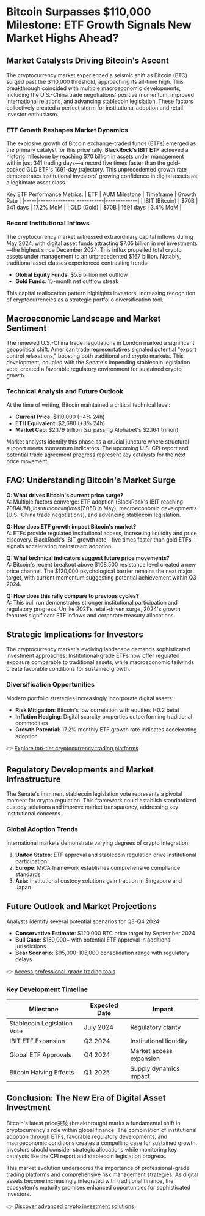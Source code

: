 # Bitcoin Surpasses $110,000 Milestone: ETF Growth Signals New Market Highs Ahead?

## Market Catalysts Driving Bitcoin's Ascent

The cryptocurrency market experienced a seismic shift as Bitcoin (BTC) surged past the $110,000 threshold, approaching its all-time high. This breakthrough coincided with multiple macroeconomic developments, including the U.S.-China trade negotiations' positive momentum, improved international relations, and advancing stablecoin legislation. These factors collectively created a perfect storm for institutional adoption and retail investor enthusiasm.

### ETF Growth Reshapes Market Dynamics

The explosive growth of Bitcoin exchange-traded funds (ETFs) emerged as the primary catalyst for this price rally. **BlackRock's IBIT ETF** achieved a historic milestone by reaching $70 billion in assets under management within just 341 trading days—a record five times faster than the gold-backed GLD ETF's 1691-day trajectory. This unprecedented growth rate demonstrates institutional investors' growing confidence in digital assets as a legitimate asset class.

Key ETF Performance Metrics:
| ETF | AUM Milestone | Timeframe | Growth Rate |
|-----|---------------|-----------|-------------|
| IBIT (Bitcoin) | $70B | 341 days | 17.2% MoM |
| GLD (Gold) | $70B | 1691 days | 3.4% MoM |

### Record Institutional Inflows

The cryptocurrency market witnessed extraordinary capital inflows during May 2024, with digital asset funds attracting $7.05 billion in net investments—the highest since December 2024. This influx propelled total crypto assets under management to an unprecedented $167 billion. Notably, traditional asset classes experienced contrasting trends:

- **Global Equity Funds**: $5.9 billion net outflow
- **Gold Funds**: 15-month net outflow streak

This capital reallocation pattern highlights investors' increasing recognition of cryptocurrencies as a strategic portfolio diversification tool.

## Macroeconomic Landscape and Market Sentiment

The renewed U.S.-China trade negotiations in London marked a significant geopolitical shift. American trade representatives signaled potential "export control relaxations," boosting both traditional and crypto markets. This development, coupled with the Senate's impending stablecoin legislation vote, created a favorable regulatory environment for sustained crypto growth.

### Technical Analysis and Future Outlook

At the time of writing, Bitcoin maintained a critical technical level:
- **Current Price**: $110,000 (+4% 24h)
- **ETH Equivalent**: $2,680 (+8% 24h)
- **Market Cap**: $2.179 trillion (surpassing Alphabet's $2.164 trillion)

Market analysts identify this phase as a crucial juncture where structural support meets momentum indicators. The upcoming U.S. CPI report and potential trade agreement progress represent key catalysts for the next price movement.

## FAQ: Understanding Bitcoin's Market Surge

**Q: What drives Bitcoin's current price surge?**  
A: Multiple factors converge: ETF adoption (BlackRock's IBIT reaching $70B AUM), institutional inflows ($7.05B in May), macroeconomic developments (U.S.-China trade negotiations), and advancing stablecoin legislation.

**Q: How does ETF growth impact Bitcoin's market?**  
A: ETFs provide regulated institutional access, increasing liquidity and price discovery. BlackRock's IBIT growth rate—five times faster than gold ETFs—signals accelerating mainstream adoption.

**Q: What technical indicators suggest future price movements?**  
A: Bitcoin's recent breakout above $108,500 resistance level created a new price channel. The $120,000 psychological barrier remains the next major target, with current momentum suggesting potential achievement within Q3 2024.

**Q: How does this rally compare to previous cycles?**  
A: This bull run demonstrates stronger institutional participation and regulatory progress. Unlike 2021's retail-driven surge, 2024's growth features significant ETF inflows and corporate treasury allocations.

## Strategic Implications for Investors

The cryptocurrency market's evolving landscape demands sophisticated investment approaches. Institutional-grade ETFs now offer regulated exposure comparable to traditional assets, while macroeconomic tailwinds create favorable conditions for sustained growth.

### Diversification Opportunities

Modern portfolio strategies increasingly incorporate digital assets:
- **Risk Mitigation**: Bitcoin's low correlation with equities (-0.2 beta)
- **Inflation Hedging**: Digital scarcity properties outperforming traditional commodities
- **Growth Potential**: 17.2% monthly ETF growth rate indicates accelerating adoption

👉 [Explore top-tier cryptocurrency trading platforms](https://bit.ly/okx-bonus)

## Regulatory Developments and Market Infrastructure

The Senate's imminent stablecoin legislation vote represents a pivotal moment for crypto regulation. This framework could establish standardized custody solutions and improve market transparency, addressing key institutional concerns.

### Global Adoption Trends

International markets demonstrate varying degrees of crypto integration:
1. **United States**: ETF approval and stablecoin regulation drive institutional participation
2. **Europe**: MiCA framework establishes comprehensive compliance standards
3. **Asia**: Institutional custody solutions gain traction in Singapore and Japan

## Future Outlook and Market Projections

Analysts identify several potential scenarios for Q3-Q4 2024:
- **Conservative Estimate**: $120,000 BTC price target by September 2024
- **Bull Case**: $150,000+ with potential ETF approval in additional jurisdictions
- **Bear Scenario**: $95,000-105,000 consolidation range with regulatory delays

👉 [Access professional-grade trading tools](https://bit.ly/okx-bonus)

### Key Development Timeline

| Milestone | Expected Date | Impact |
|----------|---------------|--------|
| Stablecoin Legislation Vote | July 2024 | Regulatory clarity |
| IBIT ETF Expansion | Q3 2024 | Institutional liquidity |
| Global ETF Approvals | Q4 2024 | Market access expansion |
| Bitcoin Halving Effects | Q1 2025 | Supply dynamics impact |

## Conclusion: The New Era of Digital Asset Investment

Bitcoin's latest price突破 (breakthrough) marks a fundamental shift in cryptocurrency's role within global finance. The combination of institutional adoption through ETFs, favorable regulatory developments, and macroeconomic conditions creates a compelling case for sustained growth. Investors should consider strategic allocations while monitoring key catalysts like the CPI report and stablecoin legislation progress.

This market evolution underscores the importance of professional-grade trading platforms and comprehensive risk management strategies. As digital assets become increasingly integrated with traditional finance, the ecosystem's maturity promises enhanced opportunities for sophisticated investors.

👉 [Discover advanced crypto investment solutions](https://bit.ly/okx-bonus)